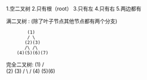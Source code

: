 1.空二叉树 2.只有根（root） 3.只有左 4.只有右 5.两边都有


满二叉树 : (除了叶子节点其他节点都有两个分支)

            (1)
            / \
           (2)(3)
           /\ /\
        (4)(5)(6)(7)

完全二叉树:
                (1)
                / \
              (2)  (3)
              / \   /
            (4) (5)(6)